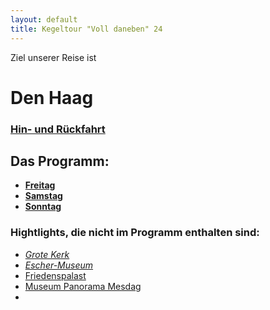 ```yaml
---
layout: default
title: Kegeltour "Voll daneben" 24
---
```


Ziel unserer Reise ist 

# Den Haag

### [Hin- und Rückfahrt](zugfahrt)

## Das Programm:

- **[Freitag](freitag)**
- **[Samstag](samstag)**
- **[Sonntag](sonntag)**

### Hightlights, die nicht im Programm enthalten sind:

- [*Grote Kerk*](https://maps.app.goo.gl/PE3hDkZoaD7T8wJ58)
- [*Escher-Museum*](https://maps.app.goo.gl/JbqUmnVg7CV9USwT6)
- [Friedenspalast](https://maps.app.goo.gl/wCciCtoUQoq8q5sM8)
- [Museum Panorama Mesdag](https://maps.app.goo.gl/n4AL8yrqA35xxzNQ8)
- 
